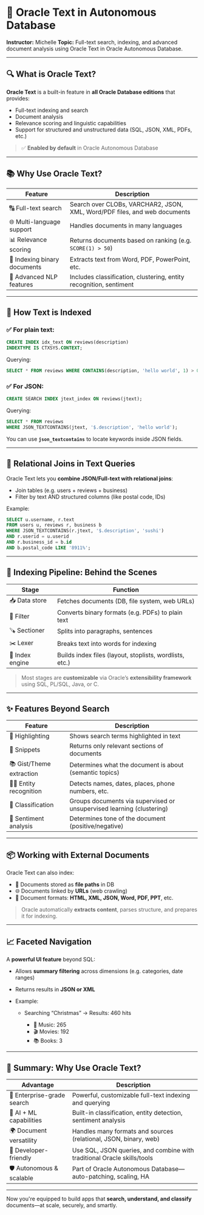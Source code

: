 # 🧠 Oracle Text in Autonomous Database

**Instructor:** Michelle
**Topic:** Full-text search, indexing, and advanced document analysis using Oracle Text in Oracle Autonomous Database.

---

## 🔍 What is Oracle Text?

**Oracle Text** is a built-in feature in **all Oracle Database editions** that provides:

* Full-text indexing and search
* Document analysis
* Relevance scoring and linguistic capabilities
* Support for structured and unstructured data (SQL, JSON, XML, PDFs, etc.)

> ✅ **Enabled by default** in Oracle Autonomous Database

---

## 📚 Why Use Oracle Text?

| Feature                      | Description                                                               |
| ---------------------------- | ------------------------------------------------------------------------- |
| 🔠 Full-text search          | Search over CLOBs, VARCHAR2, JSON, XML, Word/PDF files, and web documents |
| 🌐 Multi-language support    | Handles documents in many languages                                       |
| 📊 Relevance scoring         | Returns documents based on ranking (e.g. `SCORE(1) > 50`)                 |
| 🧩 Indexing binary documents | Extracts text from Word, PDF, PowerPoint, etc.                            |
| 🧠 Advanced NLP features     | Includes classification, clustering, entity recognition, sentiment        |

---

## 💾 How Text is Indexed

### ✅ For plain text:

```sql
CREATE INDEX idx_text ON reviews(description) 
INDEXTYPE IS CTXSYS.CONTEXT;
```

Querying:

```sql
SELECT * FROM reviews WHERE CONTAINS(description, 'hello world', 1) > 0;
```

### ✅ For JSON:

```sql
CREATE SEARCH INDEX jtext_index ON reviews(jtext);
```

Querying:

```sql
SELECT * FROM reviews 
WHERE JSON_TEXTCONTAINS(jtext, '$.description', 'hello world');
```

You can use **`json_textcontains`** to locate keywords inside JSON fields.

---

## 🔄 Relational Joins in Text Queries

Oracle Text lets you **combine JSON/Full-text with relational joins**:

* Join tables (e.g. users + reviews + business)
* Filter by text AND structured columns (like postal code, IDs)

Example:

```sql
SELECT u.username, r.text 
FROM users u, reviews r, business b
WHERE JSON_TEXTCONTAINS(r.jtext, '$.description', 'sushi')
AND r.userid = u.userid
AND r.business_id = b.id
AND b.postal_code LIKE '8911%';
```

---

## 🧱 Indexing Pipeline: Behind the Scenes

| Stage           | Function                                                |
| --------------- | ------------------------------------------------------- |
| 📥 Data store   | Fetches documents (DB, file system, web URLs)           |
| 🧹 Filter       | Converts binary formats (e.g. PDFs) to plain text       |
| 🪚 Sectioner    | Splits into paragraphs, sentences                       |
| ✂️ Lexer        | Breaks text into words for indexing                     |
| 🧱 Index engine | Builds index files (layout, stoplists, wordlists, etc.) |

> Most stages are **customizable** via Oracle’s **extensibility framework** using SQL, PL/SQL, Java, or C.

---

## ✨ Features Beyond Search

| Feature                  | Description                                                           |
| ------------------------ | --------------------------------------------------------------------- |
| 🎯 Highlighting          | Shows search terms highlighted in text                                |
| 🧩 Snippets              | Returns only relevant sections of documents                           |
| 📚 Gist/Theme extraction | Determines what the document is about (semantic topics)               |
| 🧑‍🎓 Entity recognition | Detects names, dates, places, phone numbers, etc.                     |
| 🤖 Classification        | Groups documents via supervised or unsupervised learning (clustering) |
| 💬 Sentiment analysis    | Determines tone of the document (positive/negative)                   |

---

## 📦 Working with External Documents

Oracle Text can also index:

* 📄 Documents stored as **file paths** in DB
* 🌐 Documents linked by **URLs** (web crawling)
* 🧾 Document formats: **HTML, XML, JSON, Word, PDF, PPT**, etc.

> Oracle automatically **extracts content**, parses structure, and prepares it for indexing.

---

## 📈 Faceted Navigation

A **powerful UI feature** beyond SQL:

* Allows **summary filtering** across dimensions (e.g. categories, date ranges)
* Returns results in **JSON or XML**
* Example:

  * Searching “Christmas” → Results: 460 hits

    * 🎵 Music: 265
    * 🎬 Movies: 192
    * 📚 Books: 3

---

## 🔑 Summary: Why Use Oracle Text?

| Advantage                  | Description                                                             |
| -------------------------- | ----------------------------------------------------------------------- |
| 🔎 Enterprise-grade search | Powerful, customizable full-text indexing and querying                  |
| 🧠 AI + ML capabilities    | Built-in classification, entity detection, sentiment analysis           |
| 🌍 Document versatility    | Handles many formats and sources (relational, JSON, binary, web)        |
| 🔧 Developer-friendly      | Use SQL, JSON queries, and combine with traditional Oracle skills/tools |
| 🛡️ Autonomous & scalable  | Part of Oracle Autonomous Database—auto-patching, scaling, HA           |

---

Now you're equipped to build apps that **search, understand, and classify** documents—at scale, securely, and smartly.

